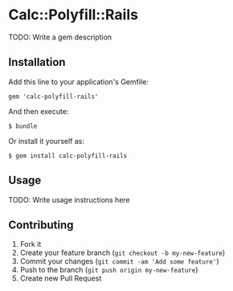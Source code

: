 # Calc::Polyfill::Rails

TODO: Write a gem description

## Installation

Add this line to your application's Gemfile:

    gem 'calc-polyfill-rails'

And then execute:

    $ bundle

Or install it yourself as:

    $ gem install calc-polyfill-rails

## Usage

TODO: Write usage instructions here

## Contributing

1. Fork it
2. Create your feature branch (`git checkout -b my-new-feature`)
3. Commit your changes (`git commit -am 'Add some feature'`)
4. Push to the branch (`git push origin my-new-feature`)
5. Create new Pull Request
